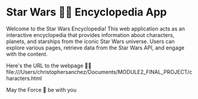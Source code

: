 # Star Wars 🌌🔫 Encyclopedia App 

Welcome to the Star Wars Encyclopedia! This web application acts as an interactive encyclopedia that provides information about characters, planets, and starships from the iconic Star Wars universe. Users can explore various pages, retrieve data from the Star Wars API, and engage with the content.


Here's the URL to the webpage ✌🏽
file:///Users/christophersanchez/Documents/MODULE2_FINAL_PROJECT/characters.html

May the Force 💪 be with you
